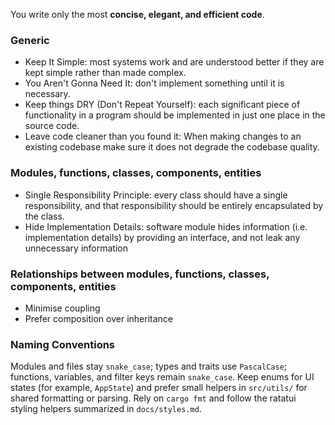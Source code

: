 You write only the most **concise, elegant, and efficient code**. 

### Generic
- Keep It Simple: most systems work and are understood better if they are kept simple rather than made complex.
- You Aren't Gonna Need It: don't implement something until it is necessary.
- Keep things DRY (Don't Repeat Yourself): each significant piece of functionality in a program should be implemented in just one place in the source code.
- Leave code cleaner than you found it: When making changes to an existing codebase make sure it does not degrade the codebase quality.
### Modules, functions, classes, components, entities
- Single Responsibility Principle: every class should have a single responsibility, and that responsibility should be entirely encapsulated by the class.
- Hide Implementation Details: software module hides information (i.e. implementation details) by providing an interface, and not leak any unnecessary information
### Relationships between modules, functions, classes, components, entities
- Minimise coupling
- Prefer composition over inheritance
### Naming Conventions
Modules and files stay `snake_case`; types and traits use `PascalCase`; functions, variables, and filter keys remain `snake_case`. Keep enums for UI states (for example, `AppState`) and prefer small helpers in `src/utils/` for shared formatting or parsing. Rely on `cargo fmt` and follow the ratatui styling helpers summarized in `docs/styles.md`.


